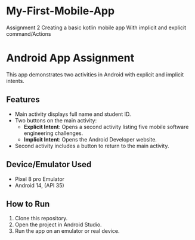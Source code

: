 # My-First-Mobile-App
Assignment 2 Creating a basic kotlin mobile app With implicit and explicit command/Actions



# Android App Assignment

This app demonstrates two activities in Android with explicit and implicit intents.

## Features
- Main activity displays full name and student ID.
- Two buttons on the main activity:
  - **Explicit Intent**: Opens a second activity listing five mobile software engineering challenges.
  - **Implicit Intent**: Opens the Android Developer website.
- Second activity includes a button to return to the main activity.

## Device/Emulator Used
- Pixel 8 pro Emulator
- Android 14,  (API 35)

## How to Run
1. Clone this repository.
2. Open the project in Android Studio.
3. Run the app on an emulator or real device.
